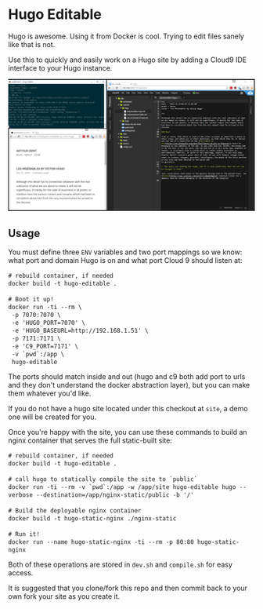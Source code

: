# Hugo Editable

Hugo is awesome. Using it from Docker is cool. Trying to edit files sanely like that is not.

Use this to quickly and easily work on a Hugo site by adding a Cloud9 IDE interface to your Hugo instance.

![Preview](./preview.png)

## Usage

You must define three `ENV` variables and two port mappings so we know: what port and domain Hugo is on and what port Cloud 9 should listen at:

```
# rebuild container, if needed
docker build -t hugo-editable .

# Boot it up!
docker run -ti --rm \
 -p 7070:7070 \
 -e 'HUGO_PORT=7070' \
 -e 'HUGO_BASEURL=http://192.168.1.51' \
 -p 7171:7171 \
 -e 'C9_PORT=7171' \
 -v `pwd`:/app \
 hugo-editable
```

The ports should match inside and out (hugo and c9 both add port to urls and they don't understand the docker abstraction layer), but you can make them whatever you'd like. 

If you do not have a hugo site located under this checkout at `site`, a demo one will be created for you.

Once you're happy with the site, you can use these commands to build an nginx container that serves the full static-built site:

```
# rebuild container, if needed
docker build -t hugo-editable .

# call hugo to statically compile the site to `public`
docker run -ti --rm -v `pwd`:/app -w /app/site hugo-editable hugo --verbose --destination=/app/nginx-static/public -b '/'

# Build the deployable nginx container
docker build -t hugo-static-nginx ./nginx-static

# Run it!
docker run --name hugo-static-nginx -ti --rm -p 80:80 hugo-static-nginx
```

Both of these operations are stored in `dev.sh` and `compile.sh` for easy access.

It is suggested that you clone/fork this repo and then commit back to your own fork your site as you create it.
